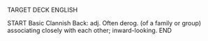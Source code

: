 TARGET DECK
ENGLISH

START
Basic
Clannish
Back: adj. Often derog. (of a family or group) associating closely with each other; inward-looking.
END

